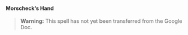 #### Morscheck‘s Hand
<!-- previously "Arcane Hand" -->
<!-- markdownlint-disable-next-line no-emphasis-as-heading -->

> **Warning:**
> This spell has not yet been transferred from the Google Doc.
